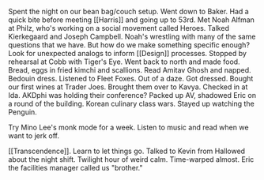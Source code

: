 Spent the night on our bean bag/couch setup. Went down to Baker. Had a quick bite before meeting [[Harris]] and going up to 53rd. Met Noah Alfman at Philz, who's working on a social movement called Heroes. Talked Kierkegaard and Joseph Campbell. Noah's wrestling with many of the same questions that we have. But how do we make something specific enough? Look for unexpected analogs to inform [[Design]] processes. Stopped by rehearsal at Cobb with Tiger's Eye. Went back to north and made food. Bread, eggs in fried kimchi and scallions. Read Amitav Ghosh and napped. Bedouin dress. Listened to Fleet Foxes. Out of a daze. Got dressed. Bought our first wines at Trader Joes. Brought them over to Kavya. Checked in at Ida. AKDphi was holding their conference? Packed up AV, shadowed Eric on a round of the building. Korean culinary class wars. Stayed up watching the Penguin.

Try Mino Lee's monk mode for a week.
Listen to music and read when we want to jerk off. 

[[Transcendence]].
Learn to let things go. 
Talked to Kevin from Hallowed about the night shift. Twilight hour of weird calm. Time-warped almost. Eric the facilities manager called us "brother."
